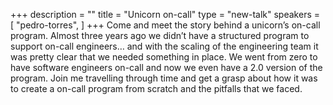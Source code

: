 +++
description = ""
title = "Unicorn on-call"
type = "new-talk"
speakers = [
        "pedro-torres",
]
+++
Come and meet the story behind a unicorn’s on-call program. Almost three years ago we didn’t have a structured program to support on-call engineers… and with the scaling of the engineering team it was pretty clear that we needed something in place. We went from zero to have software engineers on-call and now we even have a 2.0 version of the program. Join me travelling through time and get a grasp about how it was to create a on-call program from scratch and the pitfalls that we faced.